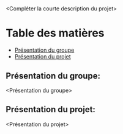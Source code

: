 # <Trouver un nom de projet>
<Compléter la courte description du projet>

# Table des matières
* [Présentation du groupe](#presentation-du-groupe)
* [Présentation du projet](#presentation-du-projet)

## Présentation du groupe: <Nom du groupe>
<Présentation du groupe>

## Présentation du projet: <Nom du projet>
<Présentation du projet>